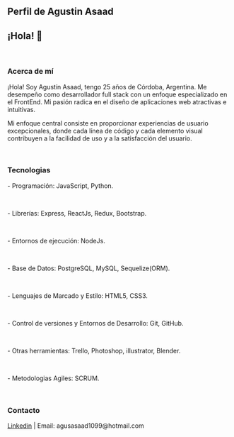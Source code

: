 
## Perfil de Agustin Asaad

<h2>¡Hola! 👋</h2>
<br/>

<h3> Acerca de mí </h3>
<p>¡Hola! Soy Agustín Asaad, tengo 25 años de Córdoba, Argentina. Me desempeño como desarrollador full stack con un enfoque especializado en el FrontEnd. Mi pasión radica en el diseño de aplicaciones web atractivas e intuitivas.</p>
<p>Mi enfoque central consiste en proporcionar experiencias de usuario excepcionales, donde cada línea de código y cada elemento visual contribuyen a la facilidad de uso y a la satisfacción del usuario.</p>
<br/>
<h3>Tecnologias</h3>
<p>- Programación: JavaScript, Python.</p>
<br/>
<p>- Librerías: Express, ReactJs, Redux, Bootstrap.</p>
<br/>
<p>- Entornos de ejecución: NodeJs.</p>
<br/>
<p>- Base de Datos: PostgreSQL, MySQL, Sequelize(ORM).</p>
<br/>
<p>- Lenguajes de Marcado y Estilo: HTML5, CSS3.</p>
<br/>
<p>- Control de versiones y Entornos de Desarrollo: Git, GitHub.</p>
<br/>
<p>- Otras herramientas: Trello, Photoshop, illustrator, Blender.</p>
<br/>
<p>- Metodologias Agiles: SCRUM.</p>
<br/>
<h3>Contacto</h3>
<a href='https://www.linkedin.com/in/agust%C3%ADn-asaad/'>Linkedin</a> | Email: agusasaad1099@hotmail.com

